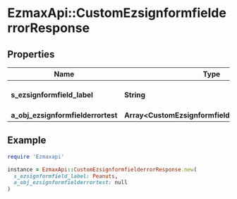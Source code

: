 # EzmaxApi::CustomEzsignformfielderrorResponse

## Properties

| Name | Type | Description | Notes |
| ---- | ---- | ----------- | ----- |
| **s_ezsignformfield_label** | **String** | The Label for the Ezsignformfield |  |
| **a_obj_ezsignformfielderrortest** | **Array&lt;CustomEzsignformfielderrortestResponse&gt;** |  |  |

## Example

```ruby
require 'Ezmaxapi'

instance = EzmaxApi::CustomEzsignformfielderrorResponse.new(
  s_ezsignformfield_label: Peanuts,
  a_obj_ezsignformfielderrortest: null
)
```

